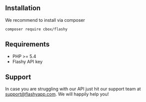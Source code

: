 ## Installation

We recommend to install via composer
```
composer require cbox/flashy
```

## Requirements

- PHP >= 5.4
- Flashy API key

## Support

In case you are struggling with our API just hit our support team at support@flashyapp.com. We will happily help you!